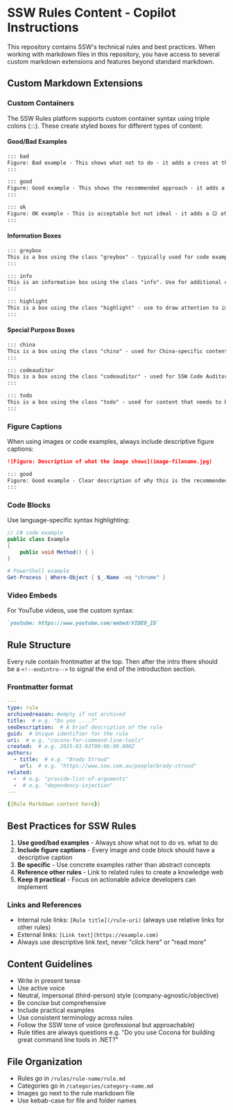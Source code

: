 # SSW Rules Content - Copilot Instructions

This repository contains SSW's technical rules and best practices. When working with markdown files in this repository, you have access to several custom markdown extensions and features beyond standard markdown.

## Custom Markdown Extensions

### Custom Containers

The SSW Rules platform supports custom container syntax using triple colons (:::). These create styled boxes for different types of content:

#### Good/Bad Examples

```markdown
::: bad
Figure: Bad example - This shows what not to do - it adds a cross at the start of the line
:::

::: good
Figure: Good example - This shows the recommended approach - it adds a tick at the start of the line
:::

::: ok
Figure: OK example - This is acceptable but not ideal - it adds a 😐 at the start of the line
:::
```

#### Information Boxes

```markdown
::: greybox
This is a box using the class "greybox" - typically used for code examples or quotes.
:::

::: info
This is an information box using the class "info". Use for additional context or tips.
:::

::: highlight
This is a box using the class "highlight" - use to draw attention to important content.
:::
```

#### Special Purpose Boxes

```markdown
::: china
This is a box using the class "china" - used for China-specific content or variations.
:::

::: codeauditor
This is a box using the class "codeauditor" - used for SSW Code Auditor related content.
:::

::: todo
This is a box using the class "todo" - used for content that needs to be completed or updated.
:::
```

### Figure Captions

When using images or code examples, always include descriptive figure captions:

```markdown
![Figure: Description of what the image shows](image-filename.jpg)

::: good
Figure: Good example - Clear description of why this is the recommended approach
:::
```

### Code Blocks

Use language-specific syntax highlighting:

```csharp
// C# code example
public class Example
{
    public void Method() { }
}
```

```powershell
# PowerShell example
Get-Process | Where-Object { $_.Name -eq "chrome" }
```

### Video Embeds

For YouTube videos, use the custom syntax:

```markdown
`youtube: https://www.youtube.com/embed/VIDEO_ID`
```

## Rule Structure

Every rule contain frontmatter at the top.
Then after the intro there should be a `<!--endintro-->` to signal the end of the introduction section.

### Frontmatter format

```yaml
---
type: rule
archivedreason: #empty if not archived
title:  # e.g. "Do you ....?"
seoDescription:  # A brief description of the rule
guid:  # Unique identifier for the rule
uri:  # e.g. "cocona-for-command-line-tools"
created:  # e.g. 2025-01-03T00:00:00.000Z
authors: 
  - title:  # e.g. "Brady Stroud"
    url:  # e.g. "https://www.ssw.com.au/people/brady-stroud"
related: 
  -  # e.g. "provide-list-of-arguments"
  -  # e.g. "dependency-injection"
---

{{Rule Markdown content here}}
```

## Best Practices for SSW Rules

1. **Use good/bad examples** - Always show what not to do vs. what to do
2. **Include figure captions** - Every image and code block should have a descriptive caption
3. **Be specific** - Use concrete examples rather than abstract concepts
4. **Reference other rules** - Link to related rules to create a knowledge web
5. **Keep it practical** - Focus on actionable advice developers can implement

### Links and References

* Internal rule links: `[Rule title](/rule-uri)` (always use relative links for other rules)
* External links: `[Link text](https://example.com)`
* Always use descriptive link text, never "click here" or "read more"

## Content Guidelines

* Write in present tense
* Use active voice
* Neutral, impersonal (third-person) style (company-agnostic/objective)
* Be concise but comprehensive
* Include practical examples
* Use consistent terminology across rules
* Follow the SSW tone of voice (professional but approachable)
* Rule titles are always questions e.g. "Do you use Cocona for building great command line tools in .NET?"

## File Organization

* Rules go in `/rules/rule-name/rule.md`
* Categories go in `/categories/category-name.md`
* Images go next to the rule markdown file
* Use kebab-case for file and folder names
